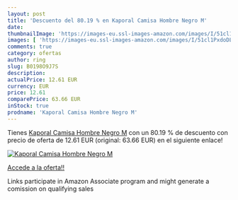 ```yaml
---
layout: post
title: 'Descuento del 80.19 % en Kaporal Camisa Hombre Negro M'
date: 
thumbnailImage: 'https://images-eu.ssl-images-amazon.com/images/I/51cl1PxdoDL._SL200_.jpg'
images: [ 'https://images-eu.ssl-images-amazon.com/images/I/51cl1PxdoDL._SL200_.jpg' ]
comments: true
category: ofertas
author: ring
slug: B0198O9J7S
description:
actualPrice: 12.61 EUR
currency: EUR
price: 12.61
comparePrice: 63.66 EUR
inStock: true
prodname: 'Kaporal Camisa Hombre Negro M'
---
```


Tienes [Kaporal Camisa Hombre Negro M](https://www.amazon.es/dp/B0198O9J7S/?tag=tolees-21) con un 80.19 % de descuento con precio de oferta de 12.61 EUR (original: 63.66 EUR) en el siguiente enlace!

[![Kaporal Camisa Hombre Negro M](https://images-eu.ssl-images-amazon.com/images/I/51cl1PxdoDL._SL200_.jpg)](https://www.amazon.es/dp/B0198O9J7S/?tag=tolees-21)

[Accede a la oferta!!](https://www.amazon.es/dp/B0198O9J7S/?tag=tolees-21)

Links participate in Amazon Associate program and might generate a comission on qualifying sales


